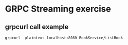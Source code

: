 # GRPC Streaming exercise
## grpcurl call example
```shell
grpcurl -plaintext localhost:8080 BookService/ListBook
```
